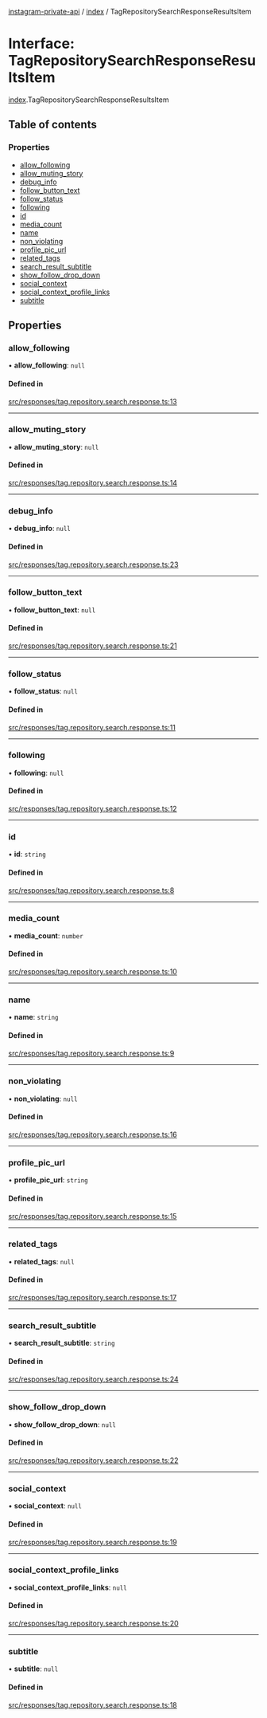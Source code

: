 [instagram-private-api](../../README.md) / [index](../../modules/index.md) / TagRepositorySearchResponseResultsItem

# Interface: TagRepositorySearchResponseResultsItem

[index](../../modules/index.md).TagRepositorySearchResponseResultsItem

## Table of contents

### Properties

- [allow\_following](TagRepositorySearchResponseResultsItem.md#allow_following)
- [allow\_muting\_story](TagRepositorySearchResponseResultsItem.md#allow_muting_story)
- [debug\_info](TagRepositorySearchResponseResultsItem.md#debug_info)
- [follow\_button\_text](TagRepositorySearchResponseResultsItem.md#follow_button_text)
- [follow\_status](TagRepositorySearchResponseResultsItem.md#follow_status)
- [following](TagRepositorySearchResponseResultsItem.md#following)
- [id](TagRepositorySearchResponseResultsItem.md#id)
- [media\_count](TagRepositorySearchResponseResultsItem.md#media_count)
- [name](TagRepositorySearchResponseResultsItem.md#name)
- [non\_violating](TagRepositorySearchResponseResultsItem.md#non_violating)
- [profile\_pic\_url](TagRepositorySearchResponseResultsItem.md#profile_pic_url)
- [related\_tags](TagRepositorySearchResponseResultsItem.md#related_tags)
- [search\_result\_subtitle](TagRepositorySearchResponseResultsItem.md#search_result_subtitle)
- [show\_follow\_drop\_down](TagRepositorySearchResponseResultsItem.md#show_follow_drop_down)
- [social\_context](TagRepositorySearchResponseResultsItem.md#social_context)
- [social\_context\_profile\_links](TagRepositorySearchResponseResultsItem.md#social_context_profile_links)
- [subtitle](TagRepositorySearchResponseResultsItem.md#subtitle)

## Properties

### allow\_following

• **allow\_following**: ``null``

#### Defined in

[src/responses/tag.repository.search.response.ts:13](https://github.com/Nerixyz/instagram-private-api/blob/0e0721c/src/responses/tag.repository.search.response.ts#L13)

___

### allow\_muting\_story

• **allow\_muting\_story**: ``null``

#### Defined in

[src/responses/tag.repository.search.response.ts:14](https://github.com/Nerixyz/instagram-private-api/blob/0e0721c/src/responses/tag.repository.search.response.ts#L14)

___

### debug\_info

• **debug\_info**: ``null``

#### Defined in

[src/responses/tag.repository.search.response.ts:23](https://github.com/Nerixyz/instagram-private-api/blob/0e0721c/src/responses/tag.repository.search.response.ts#L23)

___

### follow\_button\_text

• **follow\_button\_text**: ``null``

#### Defined in

[src/responses/tag.repository.search.response.ts:21](https://github.com/Nerixyz/instagram-private-api/blob/0e0721c/src/responses/tag.repository.search.response.ts#L21)

___

### follow\_status

• **follow\_status**: ``null``

#### Defined in

[src/responses/tag.repository.search.response.ts:11](https://github.com/Nerixyz/instagram-private-api/blob/0e0721c/src/responses/tag.repository.search.response.ts#L11)

___

### following

• **following**: ``null``

#### Defined in

[src/responses/tag.repository.search.response.ts:12](https://github.com/Nerixyz/instagram-private-api/blob/0e0721c/src/responses/tag.repository.search.response.ts#L12)

___

### id

• **id**: `string`

#### Defined in

[src/responses/tag.repository.search.response.ts:8](https://github.com/Nerixyz/instagram-private-api/blob/0e0721c/src/responses/tag.repository.search.response.ts#L8)

___

### media\_count

• **media\_count**: `number`

#### Defined in

[src/responses/tag.repository.search.response.ts:10](https://github.com/Nerixyz/instagram-private-api/blob/0e0721c/src/responses/tag.repository.search.response.ts#L10)

___

### name

• **name**: `string`

#### Defined in

[src/responses/tag.repository.search.response.ts:9](https://github.com/Nerixyz/instagram-private-api/blob/0e0721c/src/responses/tag.repository.search.response.ts#L9)

___

### non\_violating

• **non\_violating**: ``null``

#### Defined in

[src/responses/tag.repository.search.response.ts:16](https://github.com/Nerixyz/instagram-private-api/blob/0e0721c/src/responses/tag.repository.search.response.ts#L16)

___

### profile\_pic\_url

• **profile\_pic\_url**: `string`

#### Defined in

[src/responses/tag.repository.search.response.ts:15](https://github.com/Nerixyz/instagram-private-api/blob/0e0721c/src/responses/tag.repository.search.response.ts#L15)

___

### related\_tags

• **related\_tags**: ``null``

#### Defined in

[src/responses/tag.repository.search.response.ts:17](https://github.com/Nerixyz/instagram-private-api/blob/0e0721c/src/responses/tag.repository.search.response.ts#L17)

___

### search\_result\_subtitle

• **search\_result\_subtitle**: `string`

#### Defined in

[src/responses/tag.repository.search.response.ts:24](https://github.com/Nerixyz/instagram-private-api/blob/0e0721c/src/responses/tag.repository.search.response.ts#L24)

___

### show\_follow\_drop\_down

• **show\_follow\_drop\_down**: ``null``

#### Defined in

[src/responses/tag.repository.search.response.ts:22](https://github.com/Nerixyz/instagram-private-api/blob/0e0721c/src/responses/tag.repository.search.response.ts#L22)

___

### social\_context

• **social\_context**: ``null``

#### Defined in

[src/responses/tag.repository.search.response.ts:19](https://github.com/Nerixyz/instagram-private-api/blob/0e0721c/src/responses/tag.repository.search.response.ts#L19)

___

### social\_context\_profile\_links

• **social\_context\_profile\_links**: ``null``

#### Defined in

[src/responses/tag.repository.search.response.ts:20](https://github.com/Nerixyz/instagram-private-api/blob/0e0721c/src/responses/tag.repository.search.response.ts#L20)

___

### subtitle

• **subtitle**: ``null``

#### Defined in

[src/responses/tag.repository.search.response.ts:18](https://github.com/Nerixyz/instagram-private-api/blob/0e0721c/src/responses/tag.repository.search.response.ts#L18)
